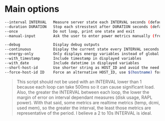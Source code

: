# Main options

```bash
--interval INTERVAL   Measure server state each INTERVAL seconds (default 5)
--duration DURATION   Stop each stresstest after DURATION seconds (default 60)
--once                Do not loop, print one state and exit
--manual-input        Ask the user to enter power metrics manually (from a Wattmeter…)

--debug               Display debug outputs
--continuous          Display the current state every INTERVAL seconds instead of an average state every DURATION seconds
--energy-only         Only displays energy variables instead of global state (load, cpu, etc.)
--with_timestamp      Include timestamp in displayed variables
--with_date           Include datetime in displayed variables
--short-host-id       Use shorter string as HOST_ID and avoid the need for lshw (not compatible with --send-     to-db)
--force-host-id ID    Force an alternative HOST_ID, use $(hostname) for instance (not compatible with --send-    to-db)

```

> This script should not be used with an INTERVAL lower than 1 because each loop can take 500ms so it can cause significant load. Also, the greater the INTERVAL between each loop, the lower the margin of error on interval dependant measures (disk usage, RAPL power). With that said, some metrics are realtime metrics (temp, dcmi, used mem), so the greater the interval, the least those metrics are representative of the period. I believe a 2 to 10s INTERVAL is ideal.
